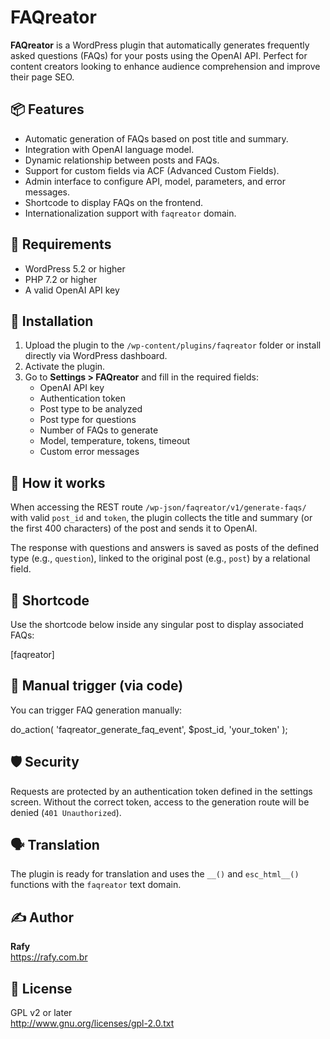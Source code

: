 # FAQreator

**FAQreator** is a WordPress plugin that automatically generates frequently asked questions (FAQs) for your posts using the OpenAI API. Perfect for content creators looking to enhance audience comprehension and improve their page SEO.

## 📦 Features

- Automatic generation of FAQs based on post title and summary.
- Integration with OpenAI language model.
- Dynamic relationship between posts and FAQs.
- Support for custom fields via ACF (Advanced Custom Fields).
- Admin interface to configure API, model, parameters, and error messages.
- Shortcode to display FAQs on the frontend.
- Internationalization support with `faqreator` domain.

## 🔧 Requirements

- WordPress 5.2 or higher  
- PHP 7.2 or higher  
- A valid OpenAI API key

## 🚀 Installation

1. Upload the plugin to the `/wp-content/plugins/faqreator` folder or install directly via WordPress dashboard.
2. Activate the plugin.
3. Go to **Settings > FAQreator** and fill in the required fields:
   - OpenAI API key
   - Authentication token
   - Post type to be analyzed
   - Post type for questions
   - Number of FAQs to generate
   - Model, temperature, tokens, timeout
   - Custom error messages

## 🧠 How it works

When accessing the REST route `/wp-json/faqreator/v1/generate-faqs/` with valid `post_id` and `token`, the plugin collects the title and summary (or the first 400 characters) of the post and sends it to OpenAI.

The response with questions and answers is saved as posts of the defined type (e.g., `question`), linked to the original post (e.g., `post`) by a relational field.

## 🧾 Shortcode

Use the shortcode below inside any singular post to display associated FAQs:

[faqreator]

## 🔁 Manual trigger (via code)

You can trigger FAQ generation manually:

do_action( 'faqreator_generate_faq_event', $post_id, 'your_token' );

## 🛡 Security

Requests are protected by an authentication token defined in the settings screen. Without the correct token, access to the generation route will be denied (`401 Unauthorized`).

## 🗣 Translation

The plugin is ready for translation and uses the `__()` and `esc_html__()` functions with the `faqreator` text domain.

## ✍️ Author

**Rafy**  
https://rafy.com.br

## 📜 License

GPL v2 or later  
http://www.gnu.org/licenses/gpl-2.0.txt